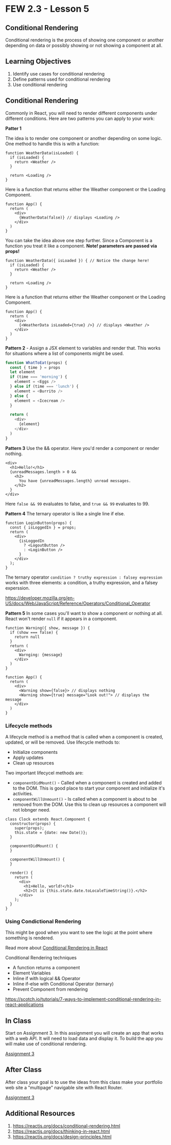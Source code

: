 # FEW 2.3 - Lesson 5

## Conditional Rendering

Conditional rendering is the process of showing one component or another depending on data or possibly showing or not showing a component at all. 

## Learning Objectives

1. Identify use cases for conditional rendering
1. Define patterns used for conditional rendering
1. Use conditional rendering

## Conditional Rendering

Commonly in React, you will need to render different components under different conditions. Here are two patterns you can apply to your work: 

**Patter 1**

The idea is to render one component or another depending on some logic. One method to handle this is with a function:

```JS 
function WeatherData(isLoaded) {
  if (isLoaded) {
    return <Weather />
  }

  return <Loading />
}
```

Here is a function that returns either the Weather component or the Loading Component. 

```JS
function App() {
  return (
    <div>
      {WeatherData(false)} // displays <Loading />
    </div>
  )
}
```

You can take the idea above one step further. Since a Component is a function you treat it like a component. **Note! parameters are passed via props!**

```JS 
function WeatherData({ isLoaded }) { // Notice the change here!
  if (isLoaded) {
    return <Weather />
  }

  return <Loading />
}
```

Here is a function that returns either the Weather component or the Loading Component. 

```JS
function App() {
  return (
    <div>
      {<WeatherData isLoaded={true} />} // displays <Weather />
    </div>
  )
}
```

**Pattern 2** - Assign a JSX element to variables and render that. This works for situations where a list of components might be used. 

```JavaScript
function WhatToEat(props) {
  const { time } = props
  let element
  if (time === 'morning') {
    element = <Eggs />
  } else if (time === 'lunch') {
    element = <Burrito />
  } else {
    element = <Icecream />
  }

  return (
    <div>
      {element}
    </div>
  )
}
```

**Pattern 3** Use the && operator. Here you'd render a component or render nothing. 

```JS 
<div>
  <h1>Hello!</h1>
  {unreadMessages.length > 0 &&
    <h2>
      You have {unreadMessages.length} unread messages.
    </h2>
  }
</div>
```

Here `false && 99` evaluates to false, and `true && 99` evaluates to 99. 

**Pattern 4** The ternary operator is like a single line if else. 

```JSX
function LoginButton(props) {
  const { isLoggedIn } = props;
  return (
    <div>
      {isLoggedIn
        ? <LogoutButton />
        : <LoginButton />
      }
    </div>
  );
}
```

The ternary operator `condition ? truthy expression : falsey expression` works with three elements: a condition, a truthy expression, and a falsey experssion. 

https://developer.mozilla.org/en-US/docs/Web/JavaScript/Reference/Operators/Conditional_Operator

**Pattern 5** In some cases you'll want to show a component or nothing at all. React won't render `null` if it appears in a component. 

```JSX 
function Warning({ show, message }) {
  if (show === false) {
    return null
  }
  return (
    <div>
      Warnging: {message}
    </div>
  ) 
}

function App() {
  return (
    <div>
      <Warning show={false}> // displays nothing
      <Warning show={true} message="Look out!"> // displays the message
    </div>
  )
}
```

### Lifecycle methods 

A lifecycle method is a method that is called when a component is created, updated, or will be removed. Use lifecycle methods to: 

- Initialize components 
- Apply updates
- Clean up resources

Two important lifecycel methods are: 

- `componentDidMount()` - Called when a component is created and added to the DOM. This is good place to start your component and initialize it's activities.
- `componentWillUnmount()` - Is called when a component is about to be removed from the DOM. Use this to clean up resources a component will not lobnger need. 

```JS
class Clock extends React.Component {
  constructor(props) {
    super(props);
    this.state = {date: new Date()};
  }

  componentDidMount() {
  }

  componentWillUnmount() {
  }

  render() {
    return (
      <div>
        <h1>Hello, world!</h1>
        <h2>It is {this.state.date.toLocaleTimeString()}.</h2>
      </div>
    );
  }
}
```

### Using Condictional Rendering

This might be good when you want to see the logic at the point where something is rendered. 

Read more about [Conditional Rendering in React](https://reactjs.org/docs/conditional-rendering.html)

Conditional Rendering techniques

- A function returns a component
- Element Variables
- Inline if with logical && Operator
- Inline if-else with Conditional Operator (ternary)
- Prevent Component from rendering

https://scotch.io/tutorials/7-ways-to-implement-conditional-rendering-in-react-applications

## In Class 

Start on Assignment 3. In this assignment you will create an app that works with a web API. It will need to load data and display it. To build the app you will make use of conditional rendering.

[Assignment 3](../Assignments/Assignment-03)

## After Class

After class your goal is to use the ideas from this class make your portfolio web site a "multipage" navigable site with React Router. 

[Assignment 3](../Assignments/Assignment-03)

## Additional Resources

1. https://reactjs.org/docs/conditional-rendering.html
1. https://reactjs.org/docs/thinking-in-react.html
1. https://reactjs.org/docs/design-principles.html

